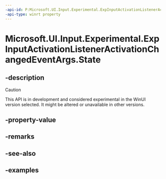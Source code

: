```yaml
---
-api-id: P:Microsoft.UI.Input.Experimental.ExpInputActivationListenerActivationChangedEventArgs.State
-api-type: winrt property
---
```


# Microsoft.UI.Input.Experimental.ExpInputActivationListenerActivationChangedEventArgs.State

<!--
public Microsoft.UI.Input.Experimental.ExpInputActivationState State { get; }
-->

## -description

> [!CAUTION]
> This API is in development and considered experimental in the WinUI version selected. It might be altered or unavailable in other versions.

## -property-value

## -remarks

## -see-also

## -examples
